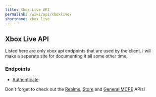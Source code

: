 ```yaml
---
title: Xbox Live API
permalink: /wiki/api/xboxlive/
shortname: xbox live
---
```

## Xbox Live API
Listed here are only xbox api endpoints that are used by the client. I will make a seperate site for documenting it all some other time.  

### Endpoints

* [Authenticate](authenticate/)  
  
Don't forget to check out the [Realms](../realms/), [Store](../store/) and [General MCPE](../mcpe/) APIs!
